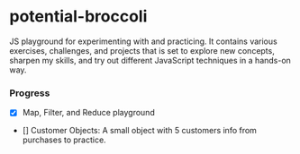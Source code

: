 # potential-broccoli

JS playground for experimenting with and practicing. It contains various exercises, challenges, and projects that is set to explore new concepts, sharpen my skills, and try out different JavaScript techniques in a hands-on way.

### Progress

- [x] Map, Filter, and Reduce playground
- [] Customer Objects: A small object with 5 customers info from purchases to practice.
